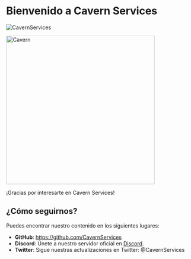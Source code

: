 # Bienvenido a Cavern Services

<p align="left"> <img src="https://komarev.com/ghpvc/?username=CavernServices&label=Profile%20views&color=0e75b6&style=flat" alt="CavernServices" /> </p>

<img align="center" alt="Cavern" width="400" src="https://media.discordapp.net/attachments/1245768137983525015/1278044325334352013/CavernServices.png?ex=66d5f688&is=66d4a508&hm=4ef68e2ab40759f1c018bfe0c0beca31f848aedfdacc9a80a7490724e787fb22&=&format=webp&quality=lossless&width=550&height=275">

¡Gracias por interesarte en Cavern Services!

## ¿Cómo seguirnos?

Puedes encontrar nuestro contenido en los siguientes lugares:

- **GitHub**: https://github.com/CavernServices
- **Discord**: Únete a nuestro servidor oficial en [Discord](https://discord.cavernservices.org/).
- **Twitter**: Sigue nuestras actualizaciones en Twitter: @CavernServices
